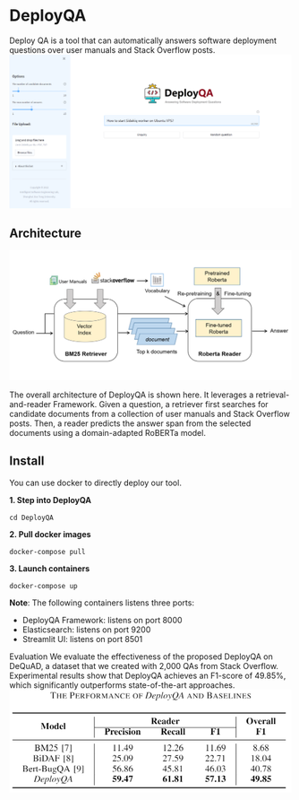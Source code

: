 # DeployQA
Deploy QA is a tool that can automatically answers software deployment questions over user manuals and Stack Overflow posts.
![system overview](pic/mainpage.png) 


## Architecture
![ui](pic/architecture.png) 


The overall architecture of DeployQA is shown here. It leverages a retrieval-and-reader Framework. 
Given a question, a retriever first searches for candidate documents from a collection of user manuals and Stack Overflow posts. Then, a reader predicts the answer span from the selected documents using a domain-adapted RoBERTa model.

## Install
You can use docker to directly deploy our tool.

**1. Step into DeployQA**
```
cd DeployQA
```

**2. Pull docker images**
```
docker-compose pull
```

**3. Launch containers**
```
docker-compose up
```

**Note**: The following containers listens three ports:
* DeployQA Framework: listens on port 8000
* Elasticsearch: listens on port 9200
* Streamlit UI: listens on port 8501

Evaluation
We evaluate the effectiveness of the proposed DeployQA on DeQuAD, a dataset that we created with 2,000 QAs from Stack Overflow. Experimental results show that DeployQA achieves
an F1-score of 49.85%, which significantly outperforms state-of-the-art approaches.
![Evaluation](pic/evaluation.png) 


